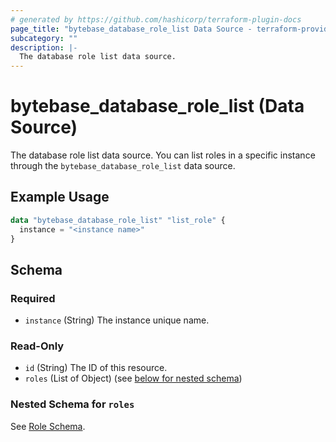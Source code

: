 ```yaml
---
# generated by https://github.com/hashicorp/terraform-plugin-docs
page_title: "bytebase_database_role_list Data Source - terraform-provider-bytebase"
subcategory: ""
description: |-
  The database role list data source.
---
```


# bytebase_database_role_list (Data Source)

The database role list data source. You can list roles in a specific instance through the `bytebase_database_role_list` data source.

## Example Usage

```terraform
data "bytebase_database_role_list" "list_role" {
  instance = "<instance name>"
}
```

## Schema

### Required

- `instance` (String) The instance unique name.

### Read-Only

- `id` (String) The ID of this resource.
- `roles` (List of Object) (see [below for nested schema](#nestedatt--roles))

<a id="nestedatt--roles"></a>

### Nested Schema for `roles`

See [Role Schema](https://registry.terraform.io/providers/bytebase/bytebase/latest/docs/data-sources/database_role#schema).
